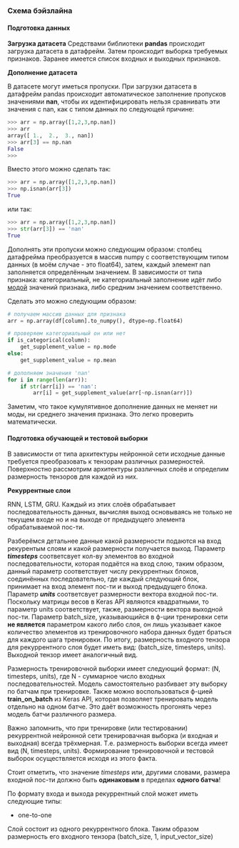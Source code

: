 ### Схема бэйзлайна

#### Подготовка данных

__Загрузка датасета__
Средствами библиотеки __pandas__ происходит загрузка датасета в датафрейм. Затем происходит выборка требуемых признаков. Заранее имеется список входных и выходных признаков.  

__Дополнение датасета__

В датасете могут иметься пропуски. При загрузки датасета в датафрейм pandas происходит автоматическое заполнение пропусков значениями __nan__, чтобы их идентифицировать нельзя сравнивать эти значения с nan, как с типом данных по следующей причине:

``` python
>>> arr = np.array([1,2,3,np.nan])
>>> arr
array([ 1.,  2.,  3., nan])
>>> arr[3] == np.nan
False
>>>
```

Вместо этого можно сделать так:

```python
>>> arr = np.array([1,2,3,np.nan])
>>> np.isnan(arr[3])
True
```

или так:
``` python
>>> arr = np.array([1,2,3,np.nan])
>>> str(arr[3]) == 'nan'
True
```

Дополнять эти пропуски можно следующим образом: столбец датафрейма преобразуется в массив numpy с соответствующим типом данных (в моём случае - это float64), затем, каждый элемент nan заполняется определённым значением. В зависимости от типа признака: категориальный, не категориальный заполнение идёт либо [модой](https://ru.wikipedia.org/wiki/%D0%9C%D0%BE%D0%B4%D0%B0_(%D1%81%D1%82%D0%B0%D1%82%D0%B8%D1%81%D1%82%D0%B8%D0%BA%D0%B0)#:~:text=%D0%9C%D0%BE%CC%81%D0%B4%D0%B0%20%E2%80%94%20%D0%B7%D0%BD%D0%B0%D1%87%D0%B5%D0%BD%D0%B8%D0%B5%20%D0%B2%D0%BE%20%D0%BC%D0%BD%D0%BE%D0%B6%D0%B5%D1%81%D1%82%D0%B2%D0%B5%20%D0%BD%D0%B0%D0%B1%D0%BB%D1%8E%D0%B4%D0%B5%D0%BD%D0%B8%D0%B9,%D0%BC%D0%BE%D0%B6%D0%BD%D0%BE%20%D1%81%D0%BA%D0%B0%D0%B7%D0%B0%D1%82%D1%8C%2C%20%D1%87%D1%82%D0%BE%20%D1%81%D0%BE%D0%B2%D0%BE%D0%BA%D1%83%D0%BF%D0%BD%D0%BE%D1%81%D1%82%D1%8C%20%D0%BC%D1%83%D0%BB%D1%8C%D1%82%D0%B8%D0%BC%D0%BE%D0%B4%D0%B0%D0%BB%D1%8C%D0%BD%D0%B0.) значений признака, либо средним значением соответственно.  

Сделать это можно следующим образом:

```python
# получаем массив данных для признака
arr = np.array(df[column].to_numpy(), dtype=np.float64)

# проверяем категориальный он или нет
if is_categorical(column):
    get_supplement_value = np.mode
else:
    get_supplement_value = np.mean 

# дополняем значения 'nan'
for i in range(len(arr)):
    if str(arr[i]) == 'nan':
        arr[i] = get_supplement_value(arr[~np.isnan(arr)])
```
Заметим, что такое кумулятивное дополнение данных не меняет ни моды, ни среднего значения признака. Это легко проверить математически.  

#### Подготовка обучающей и тестовой выборки

В зависимости от типа архитектуры нейронной сети исходные данные требуется преобразовать к тензорам различных размерностей. Поверхностно рассмотрим архитектуры различных слоёв и определим размерность тензоров для каждой из них.

__Рекуррентные слои__

RNN, LSTM, GRU. Каждый из этих слоёв обрабатывает последовательность данных, вычисляя выход основываясь не только не текущем входе но и на выходе от предыдущего элемента обрабатываемой пос-ти. 

Разберёмся детальнее данные какой размерности подаются на вход рекурентым слоям и какой размерности получается выход. Параметр ___timesteps___ соответсвует кол-ву элементов во входной последовательности, которая подаётся на вход слою, таким образом, данный параметр соответствует числу рекуррентных блоков, соединённых последовательно, где каждый следующий блок, принимает на вход элемент пос-ти и выход предыдущего блока. Параметр ___units___ соответсвует размерности вектора входной пос-ти. Поскольку матрицы весов в Keras API являются квадратными, то параметр units соответствует, также, размерности вектора выходной пос-ти.  Параметр batch_size, указывающийся в ф-ции тренировки сети __не является__ параметром какого либо слоя, он лишь указывает какое количество элементов из тренировочного набора данных будет браться для каждого шага тренировки. По итогу, размерность входного тензора для рекуррентного слоя будет иметь вид: (batch_size, timesteps, units). Выходной тензор имеет аналогичный вид.  

Размерность тренировочной выборки имеет следующий формат: (N, timesteps, units), где N - суммарное число входных последовательностей. Модель самостоятельно разбивает эту выборку по батчам при тренировке. Также можно воспользоваться ф-цией __train_on_batch__ из Keras API, которая позволяет тренировать модель отдельно на одном батче. Это даёт возможность прогонять через модель батчи различного размера.  

Важно запомнить, что при тренировке (или тестировании) рекуррентной нейронной сети тренировачная выборка (и входная и выходная) всегда трёхмерная. Т.е. размерность выборки всегда имеет вид (N, timesteps, units). Формирование тренировочной и тестовой выборок осуществляется исходя из этого факта.  

Стоит отметить, что значение _timesteps_ или, другими словами, размера входной пос-ти должно быть __одинаковым__ в пределах __одного батча__!

По формату входа и выхода рекуррентный слой может иметь следующие типы:

* one-to-one

Слой состоит из одного рекуррентного блока. Таким образом размерность его входного тензора (batch_size, 1, input_vector_size)